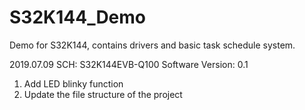 # S32K144_Demo
Demo for S32K144, contains drivers and basic task schedule 
system.

2019.07.09
SCH: S32K144EVB-Q100
Software Version: 0.1

1. Add LED blinky function
2. Update the file structure of the project
